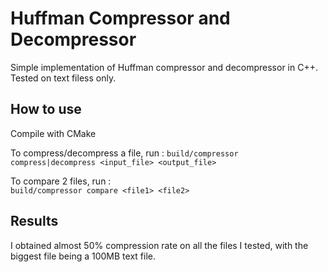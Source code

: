 # Huffman Compressor and Decompressor

Simple implementation of Huffman compressor and decompressor in C++. Tested on text filess only. 

## How to use

Compile with CMake

To compress/decompress a file, run :
```build/compressor compress|decompress <input_file> <output_file>```

To compare 2 files, run :  
```build/compressor compare <file1> <file2>```

## Results

I obtained almost 50% compression rate on all the files I tested, with the biggest file being a 100MB text file.